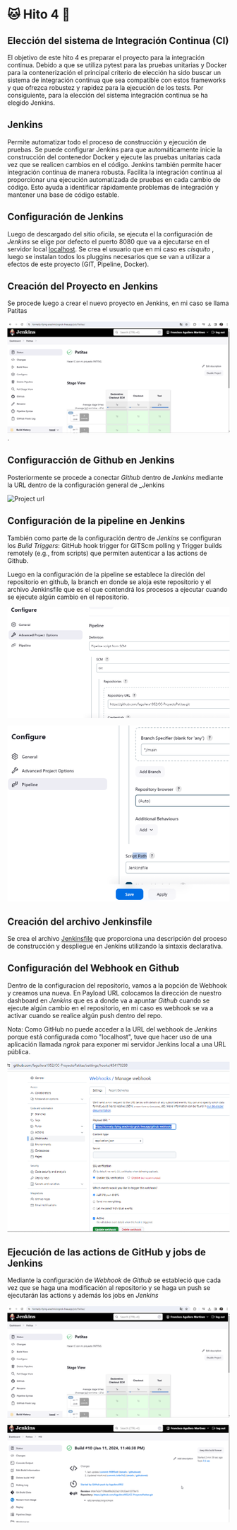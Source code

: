 # :cat: Hito 4 :dog:

## Elección del sistema de Integración Continua (CI)

El objetivo de este hito 4 es preparar el proyecto para la integración continua. Debido a que se utiliza pytest para las pruebas unitarias y Docker para la contenerización el principal criterio de elección ha sido buscar un sistema de integración continua que sea compatible con estos frameworks y que ofrezca robustez y rapidez para la ejecución de los tests. Por consiguiente, para la elección del sistema integración continua se ha elegido Jenkins.

## Jenkins

Permite automatizar todo el proceso de construcción y ejecución de pruebas. Se puede configurar Jenkins para que automáticamente inicie la construcción del contenedor Docker y ejecute las pruebas unitarias cada vez que se realicen cambios en el código. Jenkins también permite hacer integración continua de manera robusta. Facilita la integración continua al proporcionar una ejecución automatizada de pruebas en cada cambio de código. Esto ayuda a identificar rápidamente problemas de integración y mantener una base de código estable.

## Configuración de Jenkins

Luego de descargado del sitio oficila, se ejecuta el la configuración de _Jenkins_ se elige por defecto el puerto 8080 que va a ejecutarse en el servidor local [localhost](http://localhost/8080). Se crea el usuario que en mi caso es _cisquito_ , luego se instalan todos los pluggins necesarios que se van a utilizar a efectos de este proyecto (GIT, Pipeline, Docker).

## Creación del Proyecto en Jenkins

Se procede luego a crear el nuevo proyecto en Jenkins, en mi caso se llama Patitas

![Patitas](/docs/img/2_jenkins.png).

## Configuracción de Github en Jenkins

Posteriormente se procede a conectar _Github_ dentro de _Jenkins_ mediante la URL dentro de la configuración general de _Jenkins

![Project url](/docs/img/4_jenkins.png)

## Configuración de la pipeline en Jenkins

También como parte de la configuración dentro de _Jenkins_ se configuran los _Build Triggers_: GitHub hook trigger for GITScm polling y Trigger builds remotely (e.g., from scripts) que permiten autenticar a las actions de Github.

Luego en la configuración de la pipeline se establece la direción del repositorio en github, la branch en donde se aloja este repositorio y el archivo Jenkinsfile que es el que contendrá los procesos a ejecutar cuando se ejecute algún cambio en el repositorio.

![pipeline](/docs/img/5_jenkins.png)

![pipelines](/docs/img/6_jenkins.png)

## Creación del archivo Jenkinsfile

Se crea el archivo [Jenkinsfile](https://github.com/faguilera1952/CC-ProyectoPatitas/blob/main/Jenkinsfile) que proporciona una descripción del proceso de construcción y despliegue en Jenkins utilizando la sintaxis declarativa.

## Configuración del Webhook en Github

Dentro de la configuracion del repositorio, vamos a la popción de Webhook y creamos una nueva. En Payload URL colocamos la dirección de nuestro dashboard en _Jenkins_ que es a donde va a apuntar _Github_ cuando se ejecute algún cambio en el repositorio, en mi caso es webhook se va a  activar cuando se realice algún push dentro del repo.

Nota: Como GitHub no puede acceder a la URL del webhook de _Jenkins_ porque está configurada como "localhost", tuve que hacer uso de una aplicación llamada _ngrok_ para exponer mi servidor Jenkins local a una URL pública.

![webhook](/docs/img/7_github.png)

## Ejecución de las actions de GitHub y jobs de Jenkins

Mediante la configuración de _Webhook_ de _Github_ se estableció que cada vez que se haga una modificación al repositorio y se haga un push se ejecutarán las actions y además los jobs en _Jenkins_

![action](/docs/img/2_jenkins.png)

![action2](/docs/img/3_jenkins.png)
